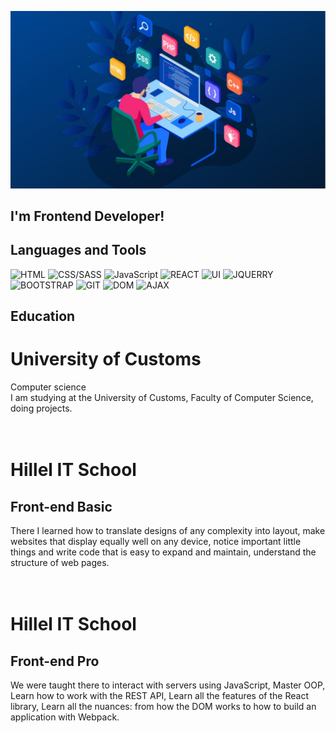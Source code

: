 ![Header](https://github.com/kuchinsk1y/kuchinsk1y/blob/main/assets/programming-languages.jpg)

## I'm Frontend Developer!
## Languages and Tools

![HTML](https://img.shields.io/badge/-HTML-red)
![CSS/SASS](https://img.shields.io/badge/-CSS/SASS-pink)
![JavaScript](https://img.shields.io/badge/-JavaScript-yellow)
![REACT](https://img.shields.io/badge/-REACT-blue)
![UI](https://img.shields.io/badge/-UI-black)
![JQUERRY](https://img.shields.io/badge/-JQUERRY-orange)
![BOOTSTRAP](https://img.shields.io/badge/-BOOTSTRAP-blueviolet)
![GIT](https://img.shields.io/badge/-GIT-black)
![DOM](https://img.shields.io/badge/-DOM-red)
![AJAX](https://img.shields.io/badge/-AJAX-blue)

## Education 
<h1>University of Customs</h1>

Computer science
<br>
I am studying at the University of
Customs, Faculty of Computer Science,
doing projects.
<br>
<br>
<br>
<h1>Hillel IT School</h1>
<h2>Front-end Basic</h2>
There I learned how to translate designs
of any complexity into layout, make
websites that display equally well on any
device, notice important little things and
write code that is easy to expand and
maintain, understand the structure of
web pages.
<br>
<br>
<br>
<h1>Hillel IT School</h1>
<h2>Front-end Pro</h2>
We were taught there to interact with
servers using JavaScript, Master OOP,
Learn how to work with the REST API,
Learn all the features of the React library,
Learn all the nuances: from how the
DOM works to how to build an
application with Webpack.




